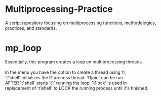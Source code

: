 # Multiprocessing-Practice

A script repository focusing on multiprocessing functions, methodologies,<br>
practices, and standards.

<h1>mp_loop</h1>

Essentially, this program creates a loop on multiprocessing threads.<br>
<br>
In the menu you have the option to create a thread using t1,<br>
't1shell' initializes the t1 process thread. 't1join' can be run<br>
AFTER 't1shell' starts 't1' running the loop. 't1lock' is used in <br>
replacement of 't1shell' to LOCK the running process until it's finished.<br>

